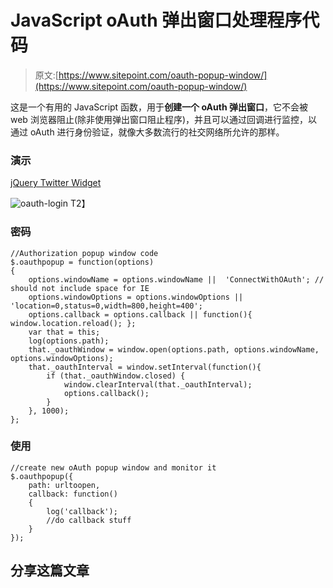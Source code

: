 # JavaScript oAuth 弹出窗口处理程序代码

> 原文:[https://www.sitepoint.com/oauth-popup-window/](https://www.sitepoint.com/oauth-popup-window/)

这是一个有用的 JavaScript 函数，用于**创建一个 oAuth 弹出窗口**，它不会被 web 浏览器阻止(除非使用弹出窗口阻止程序)，并且可以通过回调进行监控，以通过 oAuth 进行身份验证，就像大多数流行的社交网络所允许的那样。

### 演示

[jQuery Twitter Widget](http://jquery4u.com/twitter/)

![oauth-login](../Images/0f264e4f864c2e9295dea48c191db6b7.png "oauth-login")
T2】

### 密码

```
//Authorization popup window code
$.oauthpopup = function(options)
{
    options.windowName = options.windowName ||  'ConnectWithOAuth'; // should not include space for IE
    options.windowOptions = options.windowOptions || 'location=0,status=0,width=800,height=400';
    options.callback = options.callback || function(){ window.location.reload(); };
    var that = this;
    log(options.path);
    that._oauthWindow = window.open(options.path, options.windowName, options.windowOptions);
    that._oauthInterval = window.setInterval(function(){
        if (that._oauthWindow.closed) {
            window.clearInterval(that._oauthInterval);
            options.callback();
        }
    }, 1000);
};
```

### 使用

```
//create new oAuth popup window and monitor it
$.oauthpopup({
    path: urltoopen,
    callback: function()
    {
        log('callback');
        //do callback stuff
    }
});
```

## 分享这篇文章
